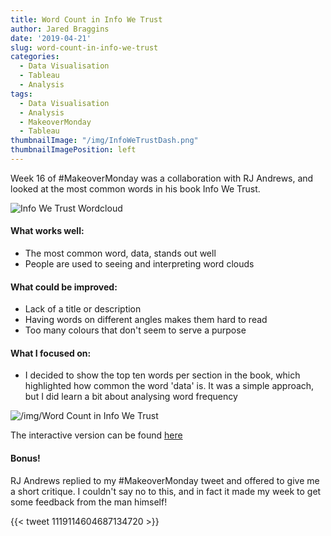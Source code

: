 ```yaml
---
title: Word Count in Info We Trust
author: Jared Braggins
date: '2019-04-21'
slug: word-count-in-info-we-trust
categories:
  - Data Visualisation
  - Tableau
  - Analysis
tags:
  - Data Visualisation
  - Analysis
  - MakeoverMonday
  - Tableau
thumbnailImage: "/img/InfoWeTrustDash.png"
thumbnailImagePosition: left
---
```


Week 16 of #MakeoverMonday was a collaboration with RJ Andrews, and looked at the most common words in his book Info We Trust.

<img src="/img/InfoWeTrust-wordcloud.png" title="Info We Trust Wordcloud"/>

#### What works well:
- The most common word, data, stands out well
- People are used to seeing and interpreting word clouds

#### What could be improved:
- Lack of a title or description
- Having words on different angles makes them hard to read
- Too many colours that don't seem to serve a purpose

#### What I focused on:
- I decided to show the top ten words per section in the book, which highlighted how common the word 'data' is. It was a simple approach, but I did learn a bit about analysing word frequency

<img src="/img/InfoWeTrustDash.png" title="/img/Word Count in Info We Trust"/>

The interactive version can be found [here](https://public.tableau.com/profile/jared.braggins2936#!/vizhome/WordCountinInfoWeTrust/InfoWeTrustDash)

#### Bonus!
RJ Andrews replied to my #MakeoverMonday tweet and offered to give me a short critique. I couldn't say no to this, and in fact it made my week to get some feedback from the man himself!

{{< tweet 1119114604687134720 >}}
